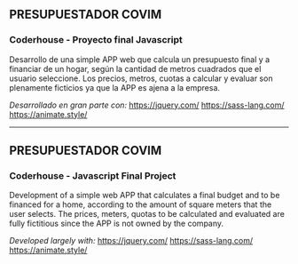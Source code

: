 ## PRESUPUESTADOR COVIM 
### Coderhouse - Proyecto final Javascript

Desarrollo de una simple APP web que calcula un presupuesto final y a financiar de un hogar, según la cantidad de metros cuadrados que el usuario seleccione. Los precios, metros, cuotas a calcular y evaluar son plenamente ficticios ya que la APP es ajena a la empresa.

*Desarrollado en gran parte con:*
https://jquery.com/
https://sass-lang.com/
https://animate.style/

___

## PRESUPUESTADOR COVIM
### Coderhouse - Javascript Final Project

Development of a simple web APP that calculates a final budget and to be financed for a home, according to the amount of square meters that the user selects. The prices, meters, quotas to be calculated and evaluated are fully fictitious since the APP is not owned by the company.

*Developed largely with:*
https://jquery.com/
https://sass-lang.com/
https://animate.style/